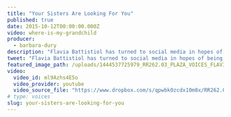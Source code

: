 ```yaml
---
title: "Your Sisters Are Looking For You"
published: true
date: 2015-10-12T00:00:00.000Z
video: where-is-my-grandchild
producer:
  - barbara-dury
description: "Flavia Battistiol has turned to social media in hopes of being reunited with the sibling who disappeared in 1977, when the military junta ruled Argentina."
tweet: "Flavia Battistiol has turned to social media in hopes of being reunited with the sibling who disappeared in 1977, when the military junta ruled Argentina."
featured_image_path: /uploads/1444537725979_RR262.03_PLAZA_VOICES_FLAVIA_10_10_2015.jpg
video:
  video_id: ml9Azhs4E5o
  video_provider: youtube
  video_source_file: "https://www.dropbox.com/s/qpwbk0zcdx10m8x/RR262.03_PLAZA_VOICES_FLAVIA_10_10_2015-H264_1080p.mov?dl=0"
# type: voices
slug: your-sisters-are-looking-for-you
---
```


